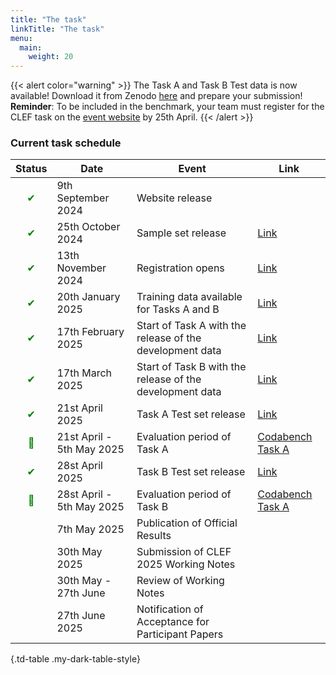 ```yaml
---
title: "The task"
linkTitle: "The task"
menu:
  main:
    weight: 20
---
```


{{< alert color="warning" >}}<i class="fas fa-exclamation-triangle"></i> The Task A and Task B Test data  is now available! Download it from Zenodo [here](https://doi.org/10.5281/zenodo.14002665) and prepare your submission! **Reminder**: To be included in the benchmark, your team must register for the CLEF task on the [event website](https://clef2025-labs-registration.dei.unipd.it/) by 25th April.
{{< /alert >}}


### Current task schedule

| Status | Date                            | Event                                                       | Link |
|--------|---------------------------------|-------------------------------------------------------------|------|
|<div style="text-align: center; color: green;">&#10004;</div> | 9th September 2024 | Website release |  |
|<div style="text-align: center; color: green;">&#10004;</div> | 25th October 2024               | Sample set  release                                    | [Link](https://doi.org/10.5281/zenodo.14002665) |
|<div style="text-align: center; color: green;">&#10004;</div> | 13th November 2024              | Registration opens                                           | [Link](https://clef2025-labs-registration.dei.unipd.it/) |
|<div style="text-align: center; color: green;">&#10004;</div> | 20th January 2025               | Training data available for Tasks A and B                    |  [Link](https://doi.org/10.5281/zenodo.14002665) |
|<div style="text-align: center; color: green;">&#10004;</div> | 17th February 2025              | Start of Task A with the release of the development data     | [Link](https://doi.org/10.5281/zenodo.14002665)  |
|<div style="text-align: center; color: green;">&#10004;</div> | 17th March 2025                 | Start of Task B with the release of the development data     | [Link](https://doi.org/10.5281/zenodo.14002665) | 
| <div style="text-align: center; color: green;">&#10004;</div> | 21st April 2025                     | Task A Test set release    | [Link](https://doi.org/10.5281/zenodo.14002665) | 
|<div style="text-align: center; color: green;"> 🔄</div> | 21st April - 5th May 2025       | Evaluation period of Task A                           | [Codabench Task A](https://www.codabench.org/competitions/5842/) | 
|<div style="text-align: center; color: green;">&#10004;</div> | 28st April 2025                     | Task B Test set release    |  [Link](https://doi.org/10.5281/zenodo.14002665) | 
| <div style="text-align: center; color: green;"> 🔄</div>   | 28st April - 5th May 2025       | Evaluation period of Task B                            |[Codabench Task A](https://www.codabench.org/competitions/7059/) | 
|        | 7th May 2025                    | Publication of Official Results                              |  | 
|        | 30th May 2025                 | Submission of CLEF 2025 Working Notes           |  | 
|        | 30th May - 27th June      | Review of Working Notes                        |   | 
|        | 27th June 2025    | Notification of Acceptance for Participant Papers       |   | 


{.td-table  .my-dark-table-style}


